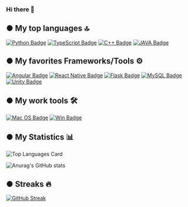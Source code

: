 ### Hi there 👋

## ● My top languages 🔝
[![Python Badge](https://img.shields.io/badge/Python-3776AB?style=for-the-badge&logo=python&logoColor=white)](#) 
[![TypeScript Badge](https://img.shields.io/badge/TypeScript-007ACC?style=for-the-badge&logo=typescript&logoColor=white)](#) 
[![C++ Badge](https://img.shields.io/badge/C%2B%2B-00599C?style=for-the-badge&logo=c%2B%2B&logoColor=white)](#) 
[![JAVA Badge](https://img.shields.io/badge/Java-ED8B00?style=for-the-badge&logo=java&logoColor=white)](#) 

## ● My favorites Frameworks/Tools ⚙️
[![Angular Badge](https://img.shields.io/badge/Angular-DD0031?style=for-the-badge&logo=angular&logoColor=white)](#) 
[![React Native Badge](https://img.shields.io/badge/React_Native-20232A?style=for-the-badge&logo=react&logoColor=61DAFB)](#) 
[![Flask Badge](https://img.shields.io/badge/Flask-000000?style=for-the-badge&logo=flask&logoColor=white)](#) 
[![MySQL Badge](https://img.shields.io/badge/MySQL-00000F?style=for-the-badge&logo=mysql&logoColor=white)](#)
[![Unity Badge](https://img.shields.io/badge/Unity-100000?style=for-the-badge&logo=unity&logoColor=white)](#)

##  ● My work tools 🛠
[![Mac OS Badge](https://img.shields.io/badge/Apple-MacBook_Pro_M1-999999?style=for-the-badge&logo=apple&logoColor=white)](#) 
[![Win Badge](https://img.shields.io/badge/Windows-PC_gaming_masterace-0078D6?style=for-the-badge&logo=windows&logoColor=white)](#) 
	

## ● My Statistics 📊

![Top Languages Card](https://github-readme-stats.vercel.app/api/top-langs/?username=jehanvaire&layout=compact&count_private=true&theme=calm&hide=css,HTML)

![Anurag's GitHub stats](https://github-readme-stats.vercel.app/api?username=jehanvaire&show_icons=true&theme=calm&count_private=true&show_icons=true)

## ●  Streaks 🔥
[![GitHub Streak](https://github-readme-streak-stats.herokuapp.com/?user=jehanvaire&theme=calm)](https://git.io/streak-stats)
